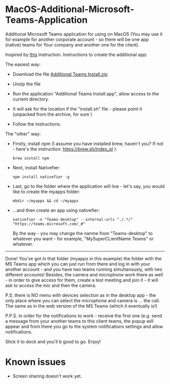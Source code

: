 # MacOS-Additional-Microsoft-Teams-Application

Additional Microsoft Teams application for using on MacOS (You may use it for example for another corporate account - so there will be one app (native) teams for Your company and another one for the client).

Inspired by [this](https://github.com/tavikukko/teams-desktop) instruction.
Instructions to create the additional app:

The easiest way:
	
* Download the file [Additional Teams Install.zip](https://github.com/WindyWanderer/MacOS-Additional-Microsoft-Teams-Application/blob/be8eb293e4a65256401220e0cffed5ebe1be6011/Additional%20Teams%20Install.zip)
	
* Unzip the file
* Run the application "Additional Teams Install.app", allow access to the current directory.
* It will ask for the location if the "install.sh" file - please point it (unpacked from the archive, for sure  )
* Follow the instructions.

The "other" way:

* Firstly, install npm (I assume you have installed brew, haven't you? If not - here's the instruction: https://brew.sh/index_pl ):
 
  `brew install npm`
* Next, install Nativefier:
   
  `npm install nativefier -g`
* Last, go to the folder where the application will live - let's say, you would like to create the myapps folder:
  
  `mkdir ~/myapps && cd ~/myapps`
* ...and then create an app using nativefier:
 
  `nativefier -n "Teams-desktop" --internal-urls "./.*/" "https://teams.microsoft.com/_#"`
 
  By the way - you may change the nanme from "Teams-desktop" to whatever you want - for example, "MySuperCLientName Teams"  or whatever.

---

Done! You've got in that folder (myapps in this example) the folder with the MS Teams app which you can just run from there and log in with your another account - and you have two teams running simultanously, with two different accounts!
Besides, the camera and microphone work there as well - in order to give access for them, create a test meeting and join it - it will ask to access the mic and then the camera.

P.S. there is NO menu with devices selection as in the desktop app - the only place where you can select the microphone and camera is ... the call. The same as in the web version of the MS Teams (which it eventually is!)

P.P.S. in order for the notifications to work - receive the first one (e.g. send a message from your another teams to this client teams, the popup will appear and from there you go to the system notifications settings and allow 
notifications.

Stick it to dock and you'll b good to go. Enjoy!


# Known issues
* Screen sharing doesn't work yet.
